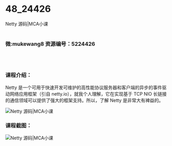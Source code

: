# 48_24426
Netty 源码|MCA小课
<br/></br>
<h3>微:mukewang8 资源编号：5224426</h3>
<br/></br>
<h3>课程介绍：</h3>
<p><a title="查看与 Netty 相关的文章" target="_blank">Netty</a> 是一个可用于快速开发可维护的高性能协议服务器和客户端的异步的事件驱动网络应用框架（引自 netty.io），就我个人理解，它在实现基于 TCP NIO 长链接的通信领域可以提供了强大的框架支持。所以，了解 <a title="查看与 Netty 相关的文章" target="_blank">Netty</a> 是非常大有裨益的。</p>
<p><img src="https://www.ko996.com/wp-content/uploads/img/2022/05/1-112-300x154.png" alt="Netty 源码|MCA小课"></p>
<div class="info-desc">
<h3>课程截图：</h3>
<p><img src="https://www.ko996.com/wp-content/uploads/img/2022/05/2-102.png" alt="Netty 源码|MCA小课"></p>


			
</div>
